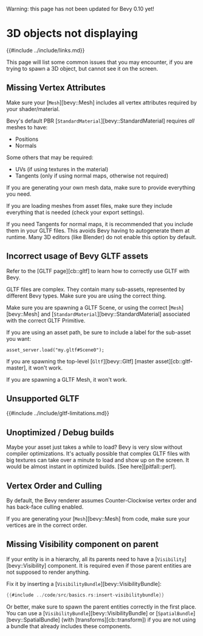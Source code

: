 Warning: this page has not been updated for Bevy 0.10 yet!

# 3D objects not displaying

{{#include ../include/links.md}}

This page will list some common issues that you may encounter, if you are
trying to spawn a 3D object, but cannot see it on the screen.

## Missing Vertex Attributes

Make sure your [`Mesh`][bevy::Mesh] includes all vertex attributes required
by your shader/material.

Bevy's default PBR [`StandardMaterial`][bevy::StandardMaterial]
requires *all* meshes to have:
 - Positions
 - Normals

Some others that may be required:
 - UVs (if using textures in the material)
 - Tangents (only if using normal maps, otherwise not required)

If you are generating your own mesh data, make sure to provide everything
you need.

If you are loading meshes from asset files, make sure they include everything
that is needed (check your export settings).

If you need Tangents for normal maps, it is recommended that you include them
in your GLTF files. This avoids Bevy having to autogenerate them at runtime.
Many 3D editors (like Blender) do not enable this option by default.

## Incorrect usage of Bevy GLTF assets

Refer to the [GLTF page][cb::gltf] to learn how to correctly
use GLTF with Bevy.

GLTF files are complex. They contain many sub-assets, represented by
different Bevy types. Make sure you are using the correct thing.

Make sure you are spawning a GLTF Scene, or using the correct
[`Mesh`][bevy::Mesh] and [`StandardMaterial`][bevy::StandardMaterial]
associated with the correct GLTF Primitive.

If you are using an asset path, be sure to include a label for the sub-asset you want:

```rust,no_run,noplayground
asset_server.load("my.gltf#Scene0");
```

If you are spawning the top-level [`Gltf`][bevy::Gltf] [master asset][cb::gltf-master], it won't work.

If you are spawning a GLTF Mesh, it won't work.

## Unsupported GLTF

{{#include ../include/gltf-limitations.md}}

## Unoptimized / Debug builds

Maybe your asset just takes a while to load? Bevy is very slow without
compiler optimizations. It's actually possible that complex GLTF files with
big textures can take over a minute to load and show up on the screen. It
would be almost instant in optimized builds. [See here][pitfall::perf].

## Vertex Order and Culling

By default, the Bevy renderer assumes Counter-Clockwise vertex order and has
back-face culling enabled.

If you are generating your [`Mesh`][bevy::Mesh] from code, make sure your
vertices are in the correct order.

## Missing Visibility component on parent

If your entity is in a hierarchy, all its parents need to have a
[`Visibility`][bevy::Visibility] component. It is required even if those
parent entities are not supposed to render anything.

Fix it by inserting a [`VisibilityBundle`][bevy::VisibilityBundle]:

```rust
{{#include ../code/src/basics.rs:insert-visibilitybundle}}
```

Or better, make sure to spawn the parent entities correctly in the first place.
You can use a [`VisibilityBundle`][bevy::VisibilityBundle] or
[`SpatialBundle`][bevy::SpatialBundle] (with [transforms][cb::transform]) if you
are not using a bundle that already includes these components.
